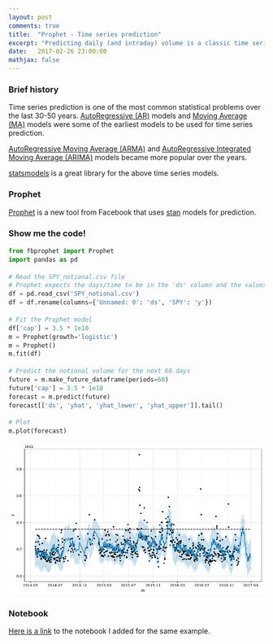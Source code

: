```yaml
---
layout: post
comments: true
title:  "Prophet - Time series prediction"
excerpt: "Predicting daily (and intraday) volume is a classic time series problem in finance. We try to use the Prophet library for this task."
date:   2017-02-26 23:00:00
mathjax: false
---
```


### Brief history

Time series prediction is one of the most common statistical problems over the last 30-50 years. [AutoRegressive (AR)](https://en.wikipedia.org/wiki/Autoregressive_model) models and [Moving Average (MA)](https://en.wikipedia.org/wiki/Moving-average_model) models were some of the earliest models to be used for time series prediction.

[AutoRegressive Moving Average (ARMA)](https://en.wikipedia.org/wiki/Autoregressive%E2%80%93moving-average_model) and [AutoRegressive Integrated Moving Average (ARIMA)](https://en.wikipedia.org/wiki/Autoregressive_integrated_moving_average) models became more popular over the years.

[statsmodels](http://www.statsmodels.org/stable/tsa.html) is a great library for the above time series models.

### Prophet
[Prophet](https://github.com/facebookincubator/prophet) is a new tool from Facebook that uses [stan](http://mc-stan.org/) models for prediction.

### Show me the code!
```python
from fbprophet import Prophet
import pandas as pd

# Read the SPY_notional.csv file
# Prophet expects the days/time to be in the 'ds' column and the values in the 'y' column.
df = pd.read_csv('SPY_notional.csv')
df = df.rename(columns={'Unnamed: 0': 'ds', 'SPY': 'y'})

# Fit the Prophet model
df['cap'] = 3.5 * 1e10
m = Prophet(growth='logistic')
m = Prophet()
m.fit(df)

# Predict the notional volume for the next 60 days
future = m.make_future_dataframe(periods=60)
future['cap'] = 3.5 * 1e10
forecast = m.predict(future)
forecast[['ds', 'yhat', 'yhat_lower', 'yhat_upper']].tail()

# Plot
m.plot(forecast)
```

<img src="/assets/prophet.png">

### Notebook
[Here is a link](https://github.com/hardikp/notebooks/blob/master/prophet.ipynb) to the notebook I added for the same example.
